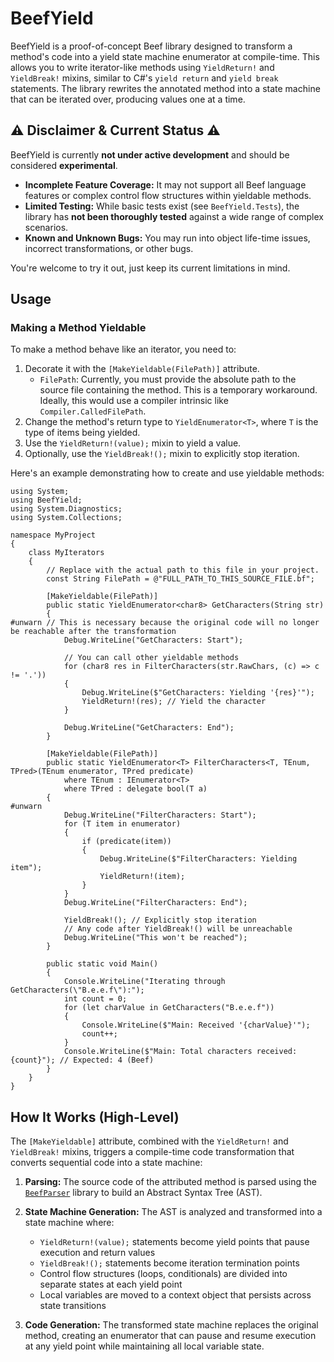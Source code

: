 # BeefYield

BeefYield is a proof-of-concept Beef library designed to transform a method's code into a yield state machine enumerator at compile-time. This allows you to write iterator-like methods using `YieldReturn!` and `YieldBreak!` mixins, similar to C#'s `yield return` and `yield break` statements. The library rewrites the annotated method into a state machine that can be iterated over, producing values one at a time.

## ⚠️ Disclaimer & Current Status ⚠️

BeefYield is currently **not under active development** and should be considered **experimental**.

*   **Incomplete Feature Coverage:** It may not support all Beef language features or complex control flow structures within yieldable methods.
*   **Limited Testing:** While basic tests exist (see `BeefYield.Tests`), the library has **not been thoroughly tested** against a wide range of complex scenarios.
*   **Known and Unknown Bugs:** You may run into object life-time issues, incorrect transformations, or other bugs.

You're welcome to try it out, just keep its current limitations in mind.

## Usage

### Making a Method Yieldable

To make a method behave like an iterator, you need to:
1.  Decorate it with the `[MakeYieldable(FilePath)]` attribute.
    *   `FilePath`: Currently, you must provide the absolute path to the source file containing the method. This is a temporary workaround. Ideally, this would use a compiler intrinsic like `Compiler.CalledFilePath`.
2.  Change the method's return type to `YieldEnumerator<T>`, where `T` is the type of items being yielded.
3.  Use the `YieldReturn!(value);` mixin to yield a value.
4.  Optionally, use the `YieldBreak!();` mixin to explicitly stop iteration.

Here's an example demonstrating how to create and use yieldable methods:

```bf
using System;
using BeefYield;
using System.Diagnostics;
using System.Collections;

namespace MyProject
{
    class MyIterators
    {
        // Replace with the actual path to this file in your project.
        const String FilePath = @"FULL_PATH_TO_THIS_SOURCE_FILE.bf";

        [MakeYieldable(FilePath)]
        public static YieldEnumerator<char8> GetCharacters(String str)
        {
#unwarn // This is necessary because the original code will no longer be reachable after the transformation
            Debug.WriteLine("GetCharacters: Start");

            // You can call other yieldable methods
            for (char8 res in FilterCharacters(str.RawChars, (c) => c != '.'))
            {
                Debug.WriteLine($"GetCharacters: Yielding '{res}'");
                YieldReturn!(res); // Yield the character
            }

            Debug.WriteLine("GetCharacters: End");
        }

        [MakeYieldable(FilePath)]
        public static YieldEnumerator<T> FilterCharacters<T, TEnum, TPred>(TEnum enumerator, TPred predicate)
            where TEnum : IEnumerator<T>
            where TPred : delegate bool(T a)
        {
#unwarn
            Debug.WriteLine("FilterCharacters: Start");
            for (T item in enumerator)
            {
                if (predicate(item))
                {
                    Debug.WriteLine($"FilterCharacters: Yielding item");
                    YieldReturn!(item);
                }
            }
            Debug.WriteLine("FilterCharacters: End");

            YieldBreak!(); // Explicitly stop iteration
            // Any code after YieldBreak!() will be unreachable
            Debug.WriteLine("This won't be reached");
        }

        public static void Main()
        {
            Console.WriteLine("Iterating through GetCharacters(\"B.e.e.f\"):");
            int count = 0;
            for (let charValue in GetCharacters("B.e.e.f"))
            {
                Console.WriteLine($"Main: Received '{charValue}'");
                count++;
            }
            Console.WriteLine($"Main: Total characters received: {count}"); // Expected: 4 (Beef)
        }
    }
}
```

## How It Works (High-Level)

The `[MakeYieldable]` attribute, combined with the `YieldReturn!` and `YieldBreak!` mixins, triggers a compile-time code transformation that converts sequential code into a state machine:

1. **Parsing:** The source code of the attributed method is parsed using the [`BeefParser`](https://github.com/disarray2077/BeefParser) library to build an Abstract Syntax Tree (AST).

2. **State Machine Generation:** The AST is analyzed and transformed into a state machine where:
   - `YieldReturn!(value);` statements become yield points that pause execution and return values
   - `YieldBreak!();` statements become iteration termination points
   - Control flow structures (loops, conditionals) are divided into separate states at each yield point
   - Local variables are moved to a context object that persists across state transitions

3. **Code Generation:** The transformed state machine replaces the original method, creating an enumerator that can pause and resume execution at any yield point while maintaining all local variable state.